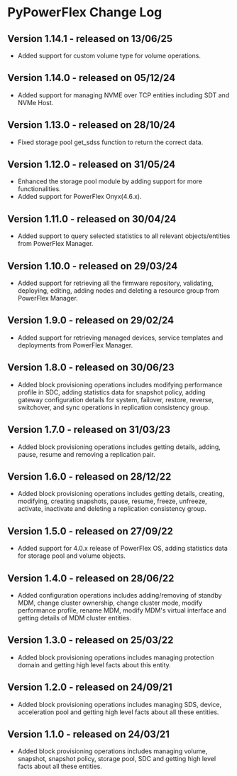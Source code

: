 # PyPowerFlex Change Log

## Version 1.14.1 - released on 13/06/25
- Added support for custom volume type for volume operations.

## Version 1.14.0 - released on 05/12/24
- Added support for managing NVME over TCP entities including SDT and NVMe Host.

## Version 1.13.0 - released on 28/10/24
- Fixed storage pool get_sdss function to return the correct data.

## Version 1.12.0 - released on 31/05/24
- Enhanced the storage pool module by adding support for more functionalities.
- Added support for PowerFlex Onyx(4.6.x).

## Version 1.11.0 - released on 30/04/24
- Added support to query selected statistics to all relevant objects/entities from PowerFlex Manager.

## Version 1.10.0 - released on 29/03/24
- Added support for retrieving all the firmware repository, validating, deploying, editing, adding nodes and deleting a resource group from PowerFlex Manager.

## Version 1.9.0 - released on 29/02/24
- Added support for retrieving managed devices, service templates and deployments from PowerFlex Manager.

## Version 1.8.0 - released on 30/06/23
- Added block provisioning operations includes modifying performance profile in SDC, adding statistics data for snapshot policy, adding gateway configuration details for system, failover, restore, reverse, switchover, and sync operations in replication consistency group.

## Version 1.7.0 - released on 31/03/23
- Added block provisioning operations includes getting details, adding, pause, resume and removing a replication pair.

## Version 1.6.0 - released on 28/12/22
- Added block provisioning operations includes getting details, creating, modifying, creating snapshots, pause, resume, freeze, unfreeze,
  activate, inactivate and deleting a replication consistency group.

## Version 1.5.0 - released on 27/09/22
- Added support for 4.0.x release of PowerFlex OS, adding statistics data for storage pool and volume objects.

## Version 1.4.0 - released on 28/06/22
- Added configuration operations includes adding/removing of standby MDM, change cluster ownership, change cluster mode, modify performance profile, rename MDM, modify MDM's virtual interface and getting details of MDM cluster entities.

## Version 1.3.0 - released on 25/03/22
- Added block provisioning operations includes managing protection domain and getting high level facts about this entity.

## Version 1.2.0 - released on 24/09/21
- Added block provisioning operations includes managing SDS, device, acceleration pool and getting high level facts about all these entities.

## Version 1.1.0 - released on 24/03/21
- Added block provisioning operations includes managing volume, snapshot, snapshot policy, storage pool, SDC and getting high level facts about all these entities.
